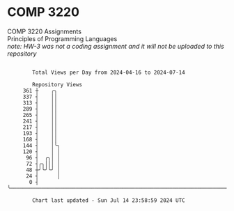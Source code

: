 # COMP 3220
COMP 3220 Assignments  
Principles of Programming Languages  
*note: HW-3 was not a coding assignment and it will not be uploaded to this repository*  

```

        Total Views per Day from 2024-04-16 to 2024-07-14

        Repository Views
     361 ┼    ╭╮
     337 ┤    ││
     313 ┤    ││
     289 ┤    ││
     265 ┤    ││
     241 ┤    ││
     217 ┤    ││
     193 ┤    ││
     168 ┤    ││
     144 ┤    │╰╮
     120 ┤    │ │
      96 ┤  ╭╮│ │
      72 ┤╭╮│││ │
      48 ┼╯╰╯╰╯ │
      24 ┤      │
       0 ┤      ╰──────────────────────────────────────────────────────────────────────────────────

        Chart last updated - Sun Jul 14 23:58:59 2024 UTC
        
```
